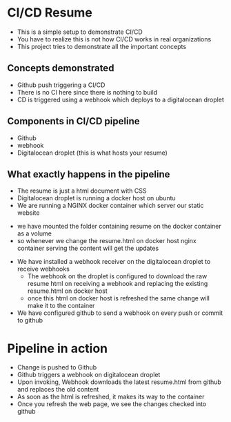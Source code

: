 # CI/CD Resume

* This is a simple setup to demonstrate CI/CD
* You have to realize this is not how CI/CD works in real organizations
* This project tries to demonstrate all the important concepts


## Concepts demonstrated

* Github push triggering a CI/CD
* There is no CI here since there is nothing to build
* CD is triggered using a webhook which deploys to a digitalocean droplet


## Components in CI/CD pipeline

* Github
* webhook
* Digitalocean droplet (this is what hosts your resume)

## What exactly happens in the pipeline

* The resume is just a html document with CSS
* Digitalocean droplet is running a docker host on ubuntu
* We are running a NGINX docker container which server our static website
 -  we have mounted the folder containing resume on the docker container as a volume
 -  so whenever we change the resume.html on docker host nginx container serving the content will get the updates
* We have installed a webhook receiver on the digitalocean droplet to receive webhooks
  -  The webhook on the droplet is configured to download the raw resume html on receiving a webhook and replacing the existing resume.html on docker host
  - once this html on docker host is refreshed the same change will make it to the container
* We have configured github to send a webhook on every push or commit to github


# Pipeline in action

* Change is pushed to Github
* Github triggers a webhook on digitalocean droplet
* Upon invoking, Webhook downloads the latest resume.html from github and replaces the old content
* As soon as the html is refreshed, it makes its way to the container
* Once you refresh the web page, we see the changes checked into github
